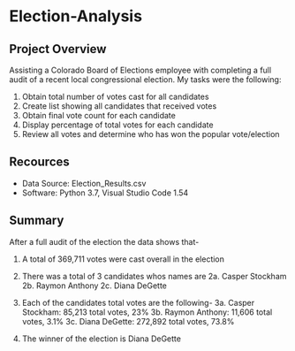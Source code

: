 # Election-Analysis

## Project Overview
  Assisting a Colorado Board of Elections employee with completing a full audit of a recent local congressional election. My tasks were the following:
  1. Obtain total number of votes cast for all candidates
  2. Create list showing all candidates that received votes
  3. Obtain final vote count for each candidate
  4. Display percentage of total votes for each candidate
  5. Review all votes and determine who has won the popular vote/election 

## Recources
- Data Source: Election_Results.csv
- Software: Python 3.7, Visual Studio Code 1.54

## Summary

After a full audit of the election the data shows that-
1. A total of 369,711 votes were cast overall in the election

2. There was a total of 3 candidates whos names are
2a. Casper Stockham
2b. Raymon Anthony 
2c. Diana DeGette

3. Each of the candidates total votes are the following-
3a. Casper Stockham: 85,213 total votes, 23%
3b. Raymon Anthony: 11,606 total votes, 3.1%
3c. Diana DeGette: 272,892 total votes, 73.8%

4. The winner of the election is Diana DeGette
 
